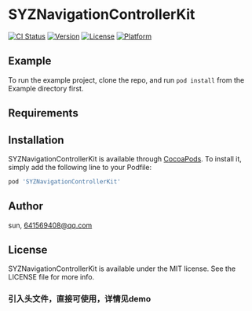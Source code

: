 # SYZNavigationControllerKit

[![CI Status](https://img.shields.io/travis/sun/SYZNavigationControllerKit.svg?style=flat)](https://travis-ci.org/sun/SYZNavigationControllerKit)
[![Version](https://img.shields.io/cocoapods/v/SYZNavigationControllerKit.svg?style=flat)](https://cocoapods.org/pods/SYZNavigationControllerKit)
[![License](https://img.shields.io/cocoapods/l/SYZNavigationControllerKit.svg?style=flat)](https://cocoapods.org/pods/SYZNavigationControllerKit)
[![Platform](https://img.shields.io/cocoapods/p/SYZNavigationControllerKit.svg?style=flat)](https://cocoapods.org/pods/SYZNavigationControllerKit)

## Example

To run the example project, clone the repo, and run `pod install` from the Example directory first.

## Requirements

## Installation

SYZNavigationControllerKit is available through [CocoaPods](https://cocoapods.org). To install
it, simply add the following line to your Podfile:

```ruby
pod 'SYZNavigationControllerKit'
```

## Author

sun, 641569408@qq.com

## License

SYZNavigationControllerKit is available under the MIT license. See the LICENSE file for more info.

### 引入头文件，直接可使用，详情见demo
